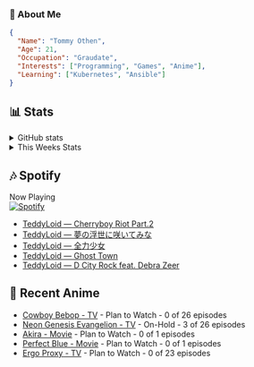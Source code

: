 ### 👋 About Me
```json
{
  "Name": "Tommy Othen",
  "Age": 21,
  "Occupation": "Graudate",
  "Interests": ["Programming", "Games", "Anime"],
  "Learning": ["Kubernetes", "Ansible"]
}
```

## 📊 Stats
<details>
  <summary>GitHub stats</summary>
  <a href="https://github.com/anuraghazra/github-readme-stats">
    <img src="https://github-readme-stats.vercel.app/api?username=tommyothen&show_icons=true&count_private=true&hide=prs,issues">
  </a>
</details>

<details>
  <summary>This Weeks Stats</summary>
  <a href="https://github.com/anuraghazra/github-readme-stats">
    <img src="https://github-readme-stats.vercel.app/api/wakatime?username=tommyothen&cache_seconds=1800&custom_title=Top%20Languages">
  </a>
</details>

## 🎶 Spotify
Now Playing\
[![Spotify](https://novatorem-dasushiasian.vercel.app/api/spotify)](https://open.spotify.com/user/g90805640970)
<!-- LASTFM:START -->
* [TeddyLoid — Cherryboy Riot Part.2](https://www.last.fm/music/TeddyLoid/_/Cherryboy+Riot+Part.2)
* [TeddyLoid — 夢の浮世に咲いてみな](https://www.last.fm/music/TeddyLoid/_/%E5%A4%A2%E3%81%AE%E6%B5%AE%E4%B8%96%E3%81%AB%E5%92%B2%E3%81%84%E3%81%A6%E3%81%BF%E3%81%AA)
* [TeddyLoid — 全力少女](https://www.last.fm/music/TeddyLoid/_/%E5%85%A8%E5%8A%9B%E5%B0%91%E5%A5%B3)
* [TeddyLoid — Ghost Town](https://www.last.fm/music/TeddyLoid/_/Ghost+Town)
* [TeddyLoid — D City Rock feat. Debra Zeer](https://www.last.fm/music/TeddyLoid/_/D+City+Rock+feat.+Debra+Zeer)<!-- LASTFM:END -->

## 🗻 Recent Anime
<!-- ANIME-LIST:START -->
* [Cowboy Bebop - TV](https://myanimelist.net/anime/1/Cowboy_Bebop) - Plan to Watch - 0 of 26 episodes
* [Neon Genesis Evangelion - TV](https://myanimelist.net/anime/30/Neon_Genesis_Evangelion) - On-Hold - 3 of 26 episodes
* [Akira - Movie](https://myanimelist.net/anime/47/Akira) - Plan to Watch - 0 of 1 episodes
* [Perfect Blue - Movie](https://myanimelist.net/anime/437/Perfect_Blue) - Plan to Watch - 0 of 1 episodes
* [Ergo Proxy - TV](https://myanimelist.net/anime/790/Ergo_Proxy) - Plan to Watch - 0 of 23 episodes<!-- ANIME-LIST:END -->
